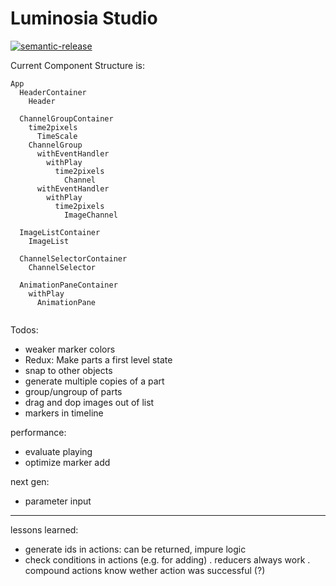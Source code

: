 # Luminosia Studio

[![semantic-release](https://img.shields.io/badge/%20%20%F0%9F%93%A6%F0%9F%9A%80-semantic--release-e10079.svg)](https://github.com/semantic-release/semantic-release)


Current Component Structure is:

```
App
  HeaderContainer
    Header

  ChannelGroupContainer
    time2pixels
      TimeScale
    ChannelGroup
      withEventHandler
        withPlay
          time2pixels
            Channel
      withEventHandler
        withPlay
          time2pixels
            ImageChannel

  ImageListContainer
    ImageList

  ChannelSelectorContainer
    ChannelSelector
    
  AnimationPaneContainer
    withPlay
      AnimationPane
      

```

Todos:
- weaker marker colors
- Redux: Make parts a first level state
- snap to other objects
- generate multiple copies of a part
- group/ungroup of parts
- drag and dop images out of list
- markers in timeline

performance:
- evaluate playing
- optimize marker add

next gen:
- parameter input

---

lessons learned:
- generate ids in actions: can be returned, impure logic
- check conditions in actions (e.g. for adding)
    . reducers always work
    . compound actions know wether action was successful (?)